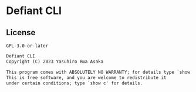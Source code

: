 # Defiant CLI

## License

`GPL-3.0-or-later`

```txt
Defiant CLI
Copyright (C) 2023 Yasuhiro Яша Asaka

This program comes with ABSOLUTELY NO WARRANTY; for details type `show w'.
This is free software, and you are welcome to redistribute it
under certain conditions; type `show c' for details.
```
